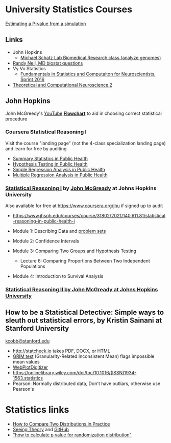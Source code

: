# University Statistics Courses

[Estimating a P-value from a simulation](/doc/khan/ap_stats/pvals_from_sims/README.md)


## Links

* John Hopkins
  * [Michael Schatz Lab Biomedical Research class (analyze genomes)](https://github.com/schatzlab/biomedicalresearch2021)    
* [Randy Neil, MD biostat questions](https://www.youtube.com/channel/UCjTHgZY7U6pajEz61sQCHBw)
* Vy Vo Statistics
  * [Fundamentals in Statistics and Computaiton for Neuroscientists, Sprint 2016](https://www.youtube.com/playlist?list=PLgyBeNfcswrrZOcmhfchXymoGeMoEGUOX)   
* [Theoretical and Computational Neuroscience 2](https://www.youtube.com/watch?v=n6q-okCCvcs)

## John Hopkins
John McGreedy's [YouTube](https://www.youtube.com/@StatReasoningJHSPH/videos) [**Flowchart**](doc/README_flowchart.md) to aid in choosing correct statistical procedure

### Coursera Statistical Reasoning I
Visit the course "landing page" (not the 4-class specialization landing page) and learn for free by auditing
* [Summary Statistics in Public Health](https://www.coursera.org/learn/summary-statistics)
* [Hypothesis Testing in Public Health](https://www.coursera.org/learn/hypothesis-testing-public-health)
* [Simple Regression Analysis in Public Health](https://www.coursera.org/learn/simple-regression-analysis-public-health)
* [Multiple Regression Analysis in Public Health](https://www.coursera.org/learn/multiple-regression-analysis-public-health)

### [Statistical Reasoning I](http://ocw.jhsph.edu/index.cfm/go/viewCourse/course/StatisticalReasoning1/coursePage/index/) by [John McGready](https://www.biostat.jhsph.edu/~jmcgread/) at Johns Hopkins University
Also available for free at https://www.coursera.org/jhu if signed up to audit    
* https://www.jhsph.edu/courses/course/31802/2021/140.611.81/statistical-reasoning-in-public-health-i

* Module 1: Describing Data and [problem sets](/doc/mcgready/README_practice.md)
* Module 2: Confidence Intervals    
* Module 3: Comparing Two Groups and Hypothesis Testing
  * Lecture 6: Comparing Proportions Between Two Independent Populations    
* Module 4: Introduction to Survival Analysis

### [Statistical Reasoning II by John McGready at Johns Hopkins University ](http://ocw.jhsph.edu/index.cfm/go/viewCourse/course/StatisticalReasoning2/coursePage/index/)

## How to be a Statistical Detective: Simple ways to sleuth out statistical errors, by Kristin Sainani at Stanford University
kcobb@stanford.edu
  * http://statcheck.io takes PDF, DOCX, or HTML
  * [GRIM test](http://www.prepubmed.org/grim_test) (Granularity-Related Inconsistent Mean) flags impossible mean values
  * [WebPlotDigitizer](https://apps.automeris.io/wpd)    
  * https://onlinelibrary.wiley.com/doi/toc/10.1016/(ISSN)1934-1563.statistics
  * Pearson: Normally distributed data, Don't have outliars, otherwise use Pearson's


# Statistics links
* [How to Compare Two Distributions in Practice](doc/ks/2019_0224_Kim/README.md)
* [Seeing Theory](https://seeing-theory.brown.edu/#firstPage) and [GitHub](https://github.com/seeingtheory/Seeing-Theory)    
* ["how to calculate p value for randomization distribution"](https://www.bing.com/search?q=%22how+to+calculate+p+value+for+randomization+distribution%22&form=EDGNTT&qs=PF&cvid=5e5bfa96299a42ffa226e97b3cc6de5e&refig=dc021a2fee9b4cbc8915f85ab627e3be&cc=US&setlang=en-US&plvar=0)

